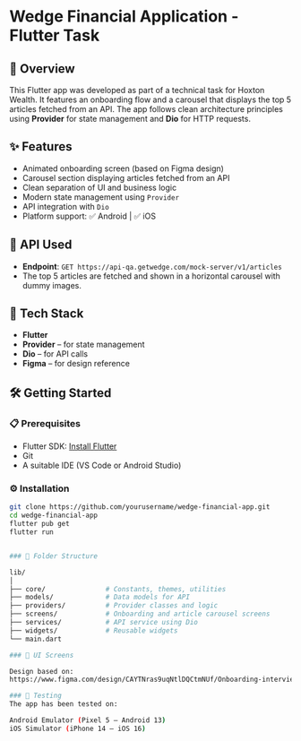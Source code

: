 # Wedge Financial Application - Flutter Task

## 📱 Overview

This Flutter app was developed as part of a technical task for Hoxton Wealth. It features an onboarding flow and a carousel that displays the top 5 articles fetched from an API. The app follows clean architecture principles using **Provider** for state management and **Dio** for HTTP requests.

## ✨ Features

- Animated onboarding screen (based on Figma design)
- Carousel section displaying articles fetched from an API
- Clean separation of UI and business logic
- Modern state management using `Provider`
- API integration with `Dio`
- Platform support: ✅ Android | ✅ iOS

## 🔗 API Used

- **Endpoint**: `GET https://api-qa.getwedge.com/mock-server/v1/articles`
- The top 5 articles are fetched and shown in a horizontal carousel with dummy images.

## 🧱 Tech Stack

- **Flutter**
- **Provider** – for state management
- **Dio** – for API calls
- **Figma** – for design reference

## 🛠️ Getting Started

### 📋 Prerequisites

- Flutter SDK: [Install Flutter](https://docs.flutter.dev/get-started/install)
- Git
- A suitable IDE (VS Code or Android Studio)

### ⚙️ Installation

```bash
git clone https://github.com/yourusername/wedge-financial-app.git
cd wedge-financial-app
flutter pub get
flutter run


### 📂 Folder Structure

lib/
│
├── core/               # Constants, themes, utilities
├── models/             # Data models for API
├── providers/          # Provider classes and logic
├── screens/            # Onboarding and article carousel screens
├── services/           # API service using Dio
├── widgets/            # Reusable widgets
└── main.dart

### 📸 UI Screens

Design based on:
https://www.figma.com/design/CAYTNras9uqNtlDQCtmNUf/Onboarding-interview?node-id=11594-87674&p=f&t=Y4ulJrtHcIuJwJUp-0

### 🧪 Testing
The app has been tested on:

Android Emulator (Pixel 5 – Android 13)
iOS Simulator (iPhone 14 – iOS 16)



